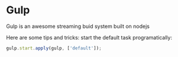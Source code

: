 # Gulp
Gulp is an awesome streaming buid system built on nodejs

Here are some tips and tricks:
start the default task programatically:

```javascript
gulp.start.apply(gulp, ['default']);
```